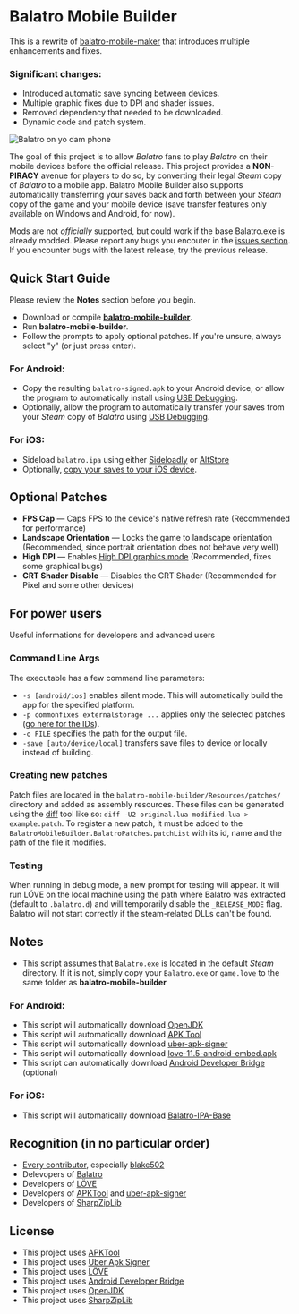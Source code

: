 # Balatro Mobile Builder

This is a rewrite of [balatro-mobile-maker](https://github.com/blake502/balatro-mobile-maker) that introduces multiple enhancements and fixes.

### Significant changes:
 - Introduced automatic save syncing between devices.
 - Multiple graphic fixes due to DPI and shader issues.
 - Removed dependency that needed to be downloaded.
 - Dynamic code and patch system.

![Balatro on yo dam phone](https://raw.githubusercontent.com/PGgamer2/balatro-mobile-builder/main/resources/screenshot.jpg)

The goal of this project is to allow *Balatro* fans to play *Balatro* on their mobile devices before the official release.
This project provides a **NON-PIRACY** avenue for players to do so,
by converting their legal *Steam* copy of *Balatro* to a mobile app.
Balatro Mobile Builder also supports automatically transferring your saves back and forth between your *Steam* copy of the game and your mobile device
(save transfer features only available on Windows and Android, for now).

Mods are not _officially_ supported, but could work if the base Balatro.exe is already modded.
Please report any bugs you encouter in the [issues section](https://github.com/PGgamer2/balatro-mobile-builder/issues).
If you encounter bugs with the latest release, try the previous release.

## Quick Start Guide
Please review the **Notes** section before you begin.
 - Download or compile [**balatro-mobile-builder**](https://github.com/PGgamer2/balatro-mobile-builder/releases/latest).
 - Run **balatro-mobile-builder**.
 - Follow the prompts to apply optional patches. If you're unsure, always select "y" (or just press enter).
 ### For Android:
 - Copy the resulting `balatro-signed.apk` to your Android device, or allow the program to automatically install using [USB Debugging](https://developer.android.com/studio/debug/dev-options).
 - Optionally, allow the program to automatically transfer your saves from your *Steam* copy of *Balatro* using [USB Debugging](https://developer.android.com/studio/debug/dev-options).
 ### For iOS:
 - Sideload `balatro.ipa` using either [Sideloadly](https://sideloadly.io/) or [AltStore](https://altstore.io/)
 - Optionally, [copy your saves to your iOS device](https://github.com/blake502/balatro-mobile-maker/issues/64#issuecomment-2094660508).

## Optional Patches
 - **FPS Cap** — Caps FPS to the device's native refresh rate (Recommended for performance)
 - **Landscape Orientation** — Locks the game to landscape orientation (Recommended, since portrait orientation does not behave very well)
 - **High DPI** — Enables [High DPI graphics mode](https://love2d.org/wiki/love.window.setMode) (Recommended, fixes some graphical bugs)
 - **CRT Shader Disable** — Disables the CRT Shader (Recommended for Pixel and some other devices)

## For power users
Useful informations for developers and advanced users
 ### Command Line Args 
 The executable has a few command line parameters:
  - `-s [android/ios]` enables silent mode. This will automatically build the app for the specified platform.
  - `-p commonfixes externalstorage ...` applies only the selected patches ([go here for the IDs](https://github.com/PGgamer2/balatro-mobile-builder/blob/main/balatro-mobile-builder/BalatroPatches.cs)).
  - `-o FILE` specifies the path for the output file.
  - `-save [auto/device/local]` transfers save files to device or locally instead of building.
 ### Creating new patches
 Patch files are located in the `balatro-mobile-builder/Resources/patches/` directory and added as assembly resources.
 These files can be generated using the [diff](http://www.gnu.org/software/diffutils/diffutils.html) tool like so:
 `diff -U2 original.lua modified.lua > example.patch`.
 To register a new patch, it must be added to the `BalatroMobileBuilder.BalatroPatches.patchList`
 with its id, name and the path of the file it modifies.
 ### Testing
 When running in debug mode, a new prompt for testing will appear.
 It will run LÖVE on the local machine using the path where Balatro was extracted (default to `.balatro.d`)
 and will temporarily disable the `_RELEASE_MODE` flag.
 Balatro will not start correctly if the steam-related DLLs can't be found.

## Notes
 - This script assumes that `Balatro.exe` is located in the default *Steam* directory. If it is not, simply copy your `Balatro.exe` or `game.love` to the same folder as **balatro-mobile-builder**
 ### For Android:
 - This script will automatically download [OpenJDK](https://www.microsoft.com/openjdk)
 - This script will automatically download [APK Tool](https://apktool.org/)
 - This script will automatically download [uber-apk-signer](https://github.com/patrickfav/uber-apk-signer/)
 - This script will automatically download [love-11.5-android-embed.apk](https://github.com/love2d/love-android/)
 - This script can automatically download [Android Developer Bridge](https://developer.android.com/tools/adb) (optional)
 ### For iOS:
 - This script will automatically download [Balatro-IPA-Base](https://github.com/PGgamer2/balatro-mobile-builder/blob/main/resources/base.ipa)

 ## Recognition (in no particular order)
 - [Every contributor](https://github.com/PGgamer2/balatro-mobile-builder/graphs/contributors), especially [blake502](https://github.com/blake502)
 - Delevopers of [Balatro](https://www.playbalatro.com/)
 - Developers of [LÖVE](https://love2d.org/)
 - Developers of [APKTool](https://apktool.org/) and [uber-apk-signer](https://github.com/patrickfav/uber-apk-signer)
 - Developers of [SharpZipLib](https://github.com/icsharpcode/SharpZipLib/graphs/contributors)

 ## License
 - This project uses [APKTool](https://github.com/iBotPeaches/Apktool/blob/master/LICENSE.md)
 - This project uses [Uber Apk Signer](https://github.com/patrickfav/uber-apk-signer/blob/main/LICENSE)
 - This project uses [LÖVE](https://github.com/love2d/love/blob/main/license.txt)
 - This project uses [Android Developer Bridge](https://developer.android.com/license)
 - This project uses [OpenJDK](https://openjdk.org/legal/gplv2+ce.html)
 - This project uses [SharpZipLib](https://github.com/icsharpcode/SharpZipLib/blob/master/LICENSE.txt)

